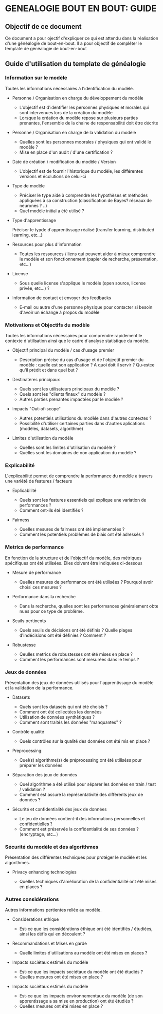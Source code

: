 # GENEALOGIE BOUT EN BOUT: GUIDE

## Objectif de ce document 

Ce document a pour ojectif d'expliquer ce qui est attendu dans la réalisation d'une généalogie de bout-en-bout. 
Il a pour objectif de compléter le template de généalogie de bout-en-bout

## Guide d'utilisation du template de généalogie

### Information sur le modèle
   
Toutes les informations nécessaires à l'identification du modèle. 

- Personne / Organisation en charge du développement du modèle     

    - L'objectif est d'identifier les personnes physiques et morales qui sont intervenues lors de la création du modèle 
    - Lorsque la création du modèle repose sur plusieurs parties prenantes, l'ensemble de la chaine de responsabilité doit être décrite 

- Personne / Organisation en charge de la validation du modèle     

    - Quelles sont les personnes moorales / physiques qui ont validé le modèle ? 
    - Mise en place d'un audit / d'une certification ? 

- Date de création / modification du modèle / Version

    - L'objectif est de fournir l'historique du modèle, les différentes versions et écolutions de celui-ci

- Type de modèle
    
    - Préciser le type aide à comprendre les hypothèses et méthodes appliquées à sa construction (classification de Bayes? réseaux de neurones ? ..)
    - Quel modèle initial a été utilisé ? 

- Type d'apprentissage

    Préciser le typde d'apprentissage réalisé (transfer learning, distributed learning, etc...)

- Resources pour plus d'information 
    
    - Toutes les ressources / liens qui peuvent aider à mieux comprendre le modèle et son fonctionnement (papier de recherche, présentation, etc...)

- License 

    - Sous quelle license s'applique le modèle (open source, license privée, etc...) ?

- Information de contact et envoyer des feedbacks 
    
    - E-mail ou autre d'une personne physique pour contacter si besoin d'avoir un échange à propos du modèle


### Motivations et Objectifs du modèle 

Toutes les informations nécessaires pour comprendre rapidement le contexte d'utilisation ainsi que le cadre d'analyse statistique du modèle.

- Objectif principal du modèle / cas d'usage premier

    - Description précise du cas d'usage et de l'objectif premier du modèle : quelle est son application  ? A quoi doit il servir ? Qu-estce qu'il prédit et dans quel but ? 

- Destinatères principaux
    
    - Quels sont les utilisateurs principaux du modèle ? 
    - Quels sont les "clients finaux" du modèle ? 
    - Autres parties prenantes impactées par le modèle ? 

- Impacts "Out-of-scope" 

    - Autres potentiels utilisations du modèle dans d'autres contextes ? 
    - Possibilité d'utiliser certaines parties dans d'autres aplications (modèles, datasets, algorithme)

-  Limites d'utilisation du modèle 

    - Quelles sont les limites d'utilisation du modèle ? 
    - Quelles sont les domaines de non application du modèle ? 

### Explicabilité 

L'explicabilité permet de comprendre la performance du modèle à travers une variété de features / facteurs

- Explicabilité 

    - Quels sont les features essentiels qui explique une variation de performances ?
    - Comment ont-ils été identifiés ? 

- Fairness 

    - Quelles mesures de fairness ont été implémentées ? 
    - Comment les potentiels problèmes de biais ont été adressés ? 


### Metrics de performance 

En fonction de la structure et de l'objectif du modèle, des métriques spécifiques ont été utilisées. Elles doivent être indiquées ci-dessous

- Mesure de performance

    - Quelles mesures de performance ont été utilisées ? Pourquoi avoir choisi ces mesures ? 

- Performance dans la recherche 

    - Dans la recherche, quelles sont les performances généralement obte nues pour ce type de problème. 

- Seuils pertinents 

    - Quels seuils de décisions ont été définis ? Quelle plages d'indécisions ont été définies ? Comment ?

- Robustesse 

    - Qeulles metrics de robustesses ont été mises en place ? 
    - Comment les performances sont mesurées dans le temps ? 

### Jeux de données 

Présentation des jeux de données utilisés pour l'apprentissage du modèle et la validation de la performance. 

- Datasets

    - Quels sont les datasets qui ont été choisis ? 
    - Comment ont été collectées les données 
    - Utilisation de données synthètiques ? 
    - Comment sont traités les données "manquantes" ? 

- Contrôle qualité 

    - Quels contrôles sur la qualité des données ont été mis en place ? 

- Preprocessing 

    - Quel(s) algorithme(s) de préprocessing ont été utiliséss pour préparer les données 

- Séparation des jeux de données 

    - Quel algorithme a été utilisé pour séparer les données en train / test / validation ? 
    - Comment est assuré la représentativité des différents jeux de données ? 

- Sécurité et confidentialité des jeux de données 

    - Le jeu de données contient-il des informations personnelles et confidentielles ? 
    - Comment est préservée la confidentialité de ses données ? (encryptage, etc...)

### Sécurité du modèle et des algorithmes

Présentation des différentes techniques pour protéger le modèle et les algorithmes. 

- Privacy enhancing technologies 

    - Quelles techniques d'amélioration de la confidentialité ont été mises en places ? 

### Autres considérations 

Autres informations pertientes reliée au modèle. 
  
- Considerations ethique

    - Est-ce que les considérations éthique ont été identifiés /  étudiées, ainsi les défis qui en découlent ?

- Recommandations et Mises en garde

    - Quelle limites d'utilisations au modèle ont été mises en places ? 

- Impacts sociétaux estimés du modèle 

    - Est-ce que les impacts sociétaux du modèle ont été étudiés ? 
    - Quelles mesures ont été mises en place ? 

- Impacts sociétaux estimés du modèle 

    - Est-ce que les impacts environnementaux du modèle (de son apprentissage a sa mise en production) ont été étudiés ? 
    - Quelles mesures ont été mises en place ? 
